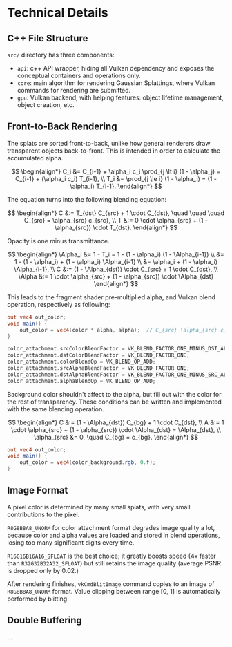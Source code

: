 # Technical Details

## C++ File Structure
`src/` directory has three components:
- `api`: c++ API wrapper, hiding all Vulkan dependency and exposes the conceptual containers and operations only.
- `core`: main algorithm for rendering Gaussian Splattings, where Vulkan commands for rendering are submitted.
- `gpu`: Vulkan backend, with helping features: object lifetime management, object creation, etc.

## Front-to-Back Rendering
The splats are sorted front-to-back, unlike how general renderers draw transparent objects back-to-front.
This is intended in order to calculate the accumulated alpha.

$$
\begin{align*}
C_i &= C_{i-1} + \alpha_i c_i \prod_{j \lt i} (1 - \alpha_j) = C_{i-1} + (\alpha_i c_i) T_{i-1}, \\
T_i &= \prod_{j \le i} (1 - \alpha_j) = (1 - \alpha_i) T_{i-1}.
\end{align*}
$$

The equation turns into the following blending equation:

$$
\begin{align*}
C &:= T_{dst} C_{src} + 1 \cdot C_{dst}, \quad \quad \quad C_{src} = \alpha_{src} c_{src}, \\
T &:= 0 \cdot \alpha_{src} + (1 - \alpha_{src}) \cdot T_{dst}.
\end{align*}
$$

Opacity is one minus transmittance.

$$
\begin{align*}
\Alpha_i &= 1 - T_i = 1 - (1 - \alpha_i) (1 - \Alpha_{i-1}) \\
&= 1 - (1 - \alpha_i) + (1 - \alpha_i) \Alpha_{i-1} \\
&= \alpha_i + (1 - \alpha_i) \Alpha_{i-1}, \\
C &:= (1 - \Alpha_{dst}) \cdot C_{src} + 1 \cdot C_{dst}, \\
\Alpha &:= 1 \cdot \alpha_{src} + (1 - \alpha_{src}) \cdot \Alpha_{dst}
\end{align*}
$$

This leads to the fragment shader pre-multiplied alpha, and Vulkan blend operation, respectively as following:
```glsl
out vec4 out_color;
void main() {
    out_color = vec4(color * alpha, alpha);  // C_{src} \alpha_{src} c_{src}
}
```

```c++
color_attachment.srcColorBlendFactor = VK_BLEND_FACTOR_ONE_MINUS_DST_ALPHA;  // (1 - A_{dst}) . C_{src}
color_attachment.dstColorBlendFactor = VK_BLEND_FACTOR_ONE;                  //       1       . C_{dst}
color_attachment.colorBlendOp = VK_BLEND_OP_ADD;
color_attachment.srcAlphaBlendFactor = VK_BLEND_FACTOR_ONE;                  //       1       . a_{src}
color_attachment.dstAlphaBlendFactor = VK_BLEND_FACTOR_ONE_MINUS_SRC_ALPHA;  // (1 - a_{src}) . A_{dst}
color_attachment.alphaBlendOp = VK_BLEND_OP_ADD;
```

Background color shouldn't affect to the alpha, but fill out with the color for the rest of transparency.
These conditions can be written and implemented with the same blending operation.

$$
\begin{align*}
C &:= (1 - \Alpha_{dst}) C_{bg} + 1 \cdot C_{dst}, \\
A &:= 1 \cdot \alpha_{src} + (1 - \alpha_{src}) \cdot \Alpha_{dst} = \Alpha_{dst}, \\
\alpha_{src} &= 0, \quad C_{bg} = c_{bg}.
\end{align*}
$$

```glsl
out vec4 out_color;
void main() {
    out_color = vec4(color_background.rgb, 0.f);
}
```

## Image Format
A pixel color is determined by many small splats, with very small contributions to the pixel.

`R8G8B8A8_UNORM` for color attachment format degrades image quality a lot, because color and alpha values are loaded and stored in blend operations, losing too many significant digits every time.

`R16G16B16A16_SFLOAT` is the best choice; it greatly boosts speed (4x faster than `R32G32B32A32_SFLOAT`) but still retains the image quality (average PSNR is dropped only by 0.02.)

After rendering finishes, `vkCmdBlitImage` command copies to an image of `R8G8B8A8_UNORM` format.
Value clipping between range [0, 1] is automatically performed by blitting.

## Double Buffering
...
